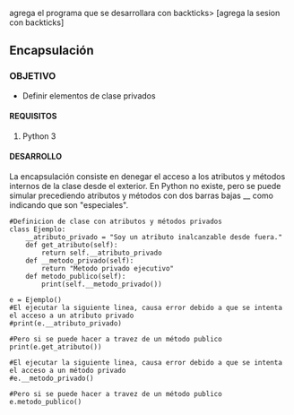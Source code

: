 
agrega el programa que se desarrollara con backticks> [agrega la sesion con backticks]

## Encapsulación

### OBJETIVO

- Definir elementos de clase privados

#### REQUISITOS

1. Python 3

#### DESARROLLO

La encapsulación consiste en denegar el acceso a los atributos y métodos internos de la clase desde el exterior. En Python no existe, pero se puede simular precediendo atributos y métodos con dos barras bajas __ como indicando que son "especiales".

```
#Definicion de clase con atributos y métodos privados
class Ejemplo:
    __atributo_privado = "Soy un atributo inalcanzable desde fuera."
    def get_atributo(self):
        return self.__atributo_privado
    def __metodo_privado(self):
        return "Metodo privado ejecutivo"
    def metodo_publico(self):
        print(self.__metodo_privado())

e = Ejemplo()
#El ejecutar la siguiente linea, causa error debido a que se intenta el acceso a un atributo privado
#print(e.__atributo_privado)

#Pero si se puede hacer a travez de un método publico
print(e.get_atributo())

#El ejecutar la siguiente linea, causa error debido a que se intenta el acceso a un método privado
#e.__metodo_privado()

#Pero si se puede hacer a travez de un método publico
e.metodo_publico()
```